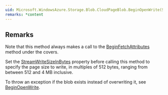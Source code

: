 ```yaml
---  
uid: Microsoft.WindowsAzure.Storage.Blob.CloudPageBlob.BeginOpenWrite(System.Nullable{System.Int64},System.AsyncCallback,System.Object)  
remarks: *content  
---  
```

  
## Remarks  
 Note that this method always makes a call to the [BeginFetchAttributes](assetId:///M:Microsoft.WindowsAzure.Storage.Blob.CloudBlob.BeginFetchAttributes(Microsoft.WindowsAzure.Storage.AccessCondition,Microsoft.WindowsAzure.Storage.Blob.BlobRequestOptions,Microsoft.WindowsAzure.Storage.OperationContext,System.AsyncCallback,System.Object)?qualifyHint=False&autoUpgrade=True) method under the covers.  
  
 Set the [StreamWriteSizeInBytes](assetId:///P:Microsoft.WindowsAzure.Storage.Blob.CloudPageBlob.StreamWriteSizeInBytes?qualifyHint=False&autoUpgrade=True) property before calling this method to specify the page size to write, in multiples of 512 bytes,              ranging from between 512 and 4 MB inclusive.  
  
 To throw an exception if the blob exists instead of overwriting it, see [BeginOpenWrite](assetId:///M:Microsoft.WindowsAzure.Storage.Blob.CloudPageBlob.BeginOpenWrite(System.Nullable{System.Int64},Microsoft.WindowsAzure.Storage.AccessCondition,Microsoft.WindowsAzure.Storage.Blob.BlobRequestOptions,Microsoft.WindowsAzure.Storage.OperationContext,System.AsyncCallback,System.Object)?qualifyHint=False&autoUpgrade=True).